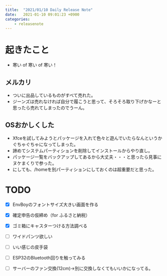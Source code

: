 ```yaml
---
title:  "2021/01/10 Daily Release Note"
date:   2021-01-10 09:01:23 +0900
categories:
    - releasenote
---
```

# 起きたこと

* 寒い of 寒い of 寒い！

## メルカリ

* ついに出品しているものがすべて売れた。
* ジーンズは売れなければ自分で履こうと思って、そろそろ取り下げかなーと思ったら売れてしまったのでうーん。

## OSおかしくした

* Xfceを試してみようとパッケージを入れて色々と遊んでいたらなんというかぐちゃぐちゃになってしまった。
* 諦めてシステムパーティションを削除してインストールからやり直し。
* パッケージ一覧をバックアップしてあるから大丈夫・・・と思ったら見事にヌケまくりで参った。
* にしても、/homeを別パーティションにしておくのは超重要だと思った。

# TODO 

- [x] EnvBoyのフォントサイズ大きい画面を作る
- [x] 確定申告の仮締め（for ふるさと納税）
- [x] ゴミ箱にキャスターつける方法調べる
- [ ] ワイドパンツ欲しい
- [ ] いい感じの皮手袋
- [ ] ESP32のBluetooth回りを触ってみる
- [ ] サーバーのファン交換(12cm)→別に交換しなくてもいいかになってる。

